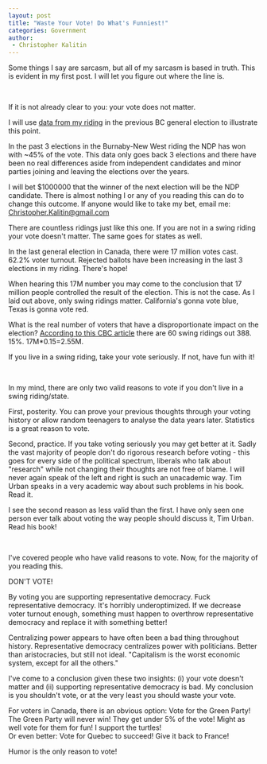 ```yaml
---
layout: post
title: "Waste Your Vote! Do What's Funniest!"
categories: Government
author:
 - Christopher Kalitin
---
```

<head>
    <meta property="og:image" content="{{site.url}}/assets/images/covers/waste-your-vote.png">
</head>

Some things I say are sarcasm, but all of my sarcasm is based in truth. This is evident in my first post. I will let you figure out where the line is.

‎

If it is not already clear to you: your vote does not matter.

I will use <a href="https://www.elections.ca/Scripts/vis/PastResults?L=e&ED=59019&EV=99&EV_TYPE=6&QID=-1&PAGEID=28">data from my riding</a> in the previous BC general election to illustrate this point.

In the past 3 elections in the Burnaby-New West riding the NDP has won with ~45% of the vote. This data only goes back 3 elections and there have been no real differences aside from independent candidates and minor parties joining and leaving the elections over the years.

I will bet $1000000 that the winner of the next election will be the NDP candidate. There is almost nothing I or any of you reading this can do to change this outcome. If anyone would like to take my bet, email me: Christopher.Kalitin@gmail.com

There are countless ridings just like this one. If you are not in a swing riding your vote doesn't matter. The same goes for states as well.

In the last general election in Canada, there were 17 million votes cast. 62.2% voter turnout. Rejected ballots have been increasing in the last 3 elections in my riding. There's hope!

When hearing this 17M number you may come to the conclusion that 17 million people controlled the result of the election. This is not the case. As I laid out above, only swing ridings matter. California's gonna vote blue, Texas is gonna vote red.

What is the real number of voters that have a disproportionate impact on the election? <a href="https://newsinteractives.cbc.ca/elections/federal/2019/battlegrounds/">According to this CBC article</a> there are 60 swing ridings out 388. 15%. 17M*0.15=2.55M.

If you live in a swing riding, take your vote seriously. If not, have fun with it!

‎

In my mind, there are only two valid reasons to vote if you don't live in a swing riding/state.

First, posterity. You can prove your previous thoughts through your voting history or allow random teenagers to analyse the data years later. Statistics is a great reason to vote.

Second, practice. If you take voting seriously you may get better at it. Sadly the vast majority of people don't do rigorous research before voting - this goes for every side of the political spectrum, liberals who talk about "research" while not changing their thoughts are not free of blame. I will never again speak of the left and right is such an unacademic way. Tim Urban speaks in a very academic way about such problems in his book. Read it.

I see the second reason as less valid than the first. I have only seen one person ever talk about voting the way people should discuss it, Tim Urban. Read his book!

‎

I've covered people who have valid reasons to vote. Now, for the majority of you reading this.

DON'T VOTE!

By voting you are supporting representative democracy. Fuck representative democracy. It's horribly underoptimized. If we decrease voter turnout enough, something must happen to overthrow representative democracy and replace it with something better!

Centralizing power appears to have often been a bad thing throughout history. Representative democracy centralizes power with politicians. Better than aristocracies, but still not ideal. "Capitalism is the worst economic system, except for all the others."

I've come to a conclusion given these two insights: (i) your vote doesn't matter and (ii) supporting representative democracy is bad. My conclusion is you shouldn't vote, or at the very least you should waste your vote.

For voters in Canada, there is an obvious option: Vote for the Green Party!  
The Green Party will never win! They get under 5% of the vote! Might as well vote for them for fun! I support the turtles!  
Or even better: Vote for Quebec to succeed! Give it back to France!

Humor is the only reason to vote!